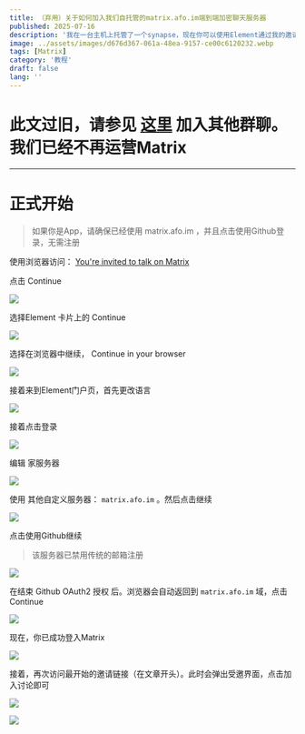 ```yaml
---
title: （弃用）关于如何加入我们自托管的matrix.afo.im端到端加密聊天服务器
published: 2025-07-16
description: '我在一台主机上托管了一个synapse，现在你可以使用Element通过我的邀请链接加入这个端到端加密聊天服务器'
image: ../assets/images/d676d367-061a-48ea-9157-ce00c6120232.webp
tags: [Matrix]
category: '教程'
draft: false 
lang: ''
---
```


# 此文过旧，请参见 [这里](/tit/) 加入其他群聊。我们已经不再运营Matrix

---

# 正式开始

> 如果你是App，请确保已经使用 matrix.afo.im ，并且点击使用Github登录，无需注册

使用浏览器访问： [You&apos;re invited to talk on Matrix](https://matrix.to/#/#acofork-tech:matrix.afo.im)

点击 Continue

![](../assets/images/bfcae8a0-33a3-462c-a559-d1f2b385a00d.webp)

选择Element 卡片上的 Continue

![](../assets/images/788712ac-4b6f-420b-a644-c40f5bd25ddd.webp)

选择在浏览器中继续， Continue in your browser

![](../assets/images/269d4982-a672-4fe4-9537-bf1e494b17cc.webp)

接着来到Element门户页，首先更改语言

![](../assets/images/5fadcfe7-772b-496d-a001-a4bdb48294d8.webp)

接着点击登录

![](../assets/images/dd10cabf-3455-4aa0-95c6-bb23f9764783.webp)

编辑 家服务器

![](../assets/images/55aada68-f144-461c-8857-d4114ee2e8de.webp)

使用 其他自定义服务器： `matrix.afo.im` 。然后点击继续

![](../assets/images/afff9570-0bc0-4b95-af1a-13bb6ca02b13.webp)

点击使用Github继续

> 该服务器已禁用传统的邮箱注册

![](../assets/images/bc1cddcd-399c-4c4d-a319-38dadc85bb33.webp)

在结束 Github OAuth2 授权 后。浏览器会自动返回到 `matrix.afo.im` 域，点击 Continue

![](../assets/images/b0d2fa63-37a9-487e-91e3-b98d6af92307.webp)

现在，你已成功登入Matrix

![](../assets/images/b8c23540-85af-40f6-b7c5-031543498111.webp)

接着，再次访问最开始的邀请链接（在文章开头）。此时会弹出受邀界面，点击加入讨论即可

![](../assets/images/ca8af0a4-f0fd-43a6-ae8b-5eb50bf61bae.webp)

![](../assets/images/e1349ad5-a482-43b2-add5-f57cd341e90e.webp)
